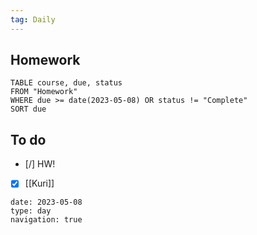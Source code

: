 ```yaml
---
tag: Daily
---
```

## Homework
```dataview
TABLE course, due, status
FROM "Homework" 
WHERE due >= date(2023-05-08) OR status != "Complete"
SORT due
```

## To do
- [/] HW!
- [x] [[Kuri]]

```gEvent
date: 2023-05-08
type: day
navigation: true
```